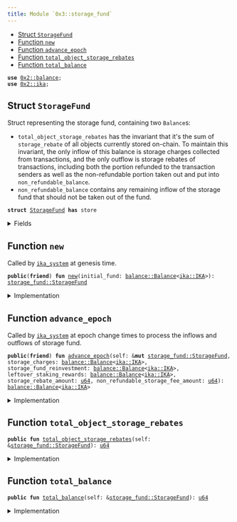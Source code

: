 ```yaml
---
title: Module `0x3::storage_fund`
---
```




-  [Struct `StorageFund`](#0x3_storage_fund_StorageFund)
-  [Function `new`](#0x3_storage_fund_new)
-  [Function `advance_epoch`](#0x3_storage_fund_advance_epoch)
-  [Function `total_object_storage_rebates`](#0x3_storage_fund_total_object_storage_rebates)
-  [Function `total_balance`](#0x3_storage_fund_total_balance)


<pre><code><b>use</b> <a href="../ika-framework/balance.md#0x2_balance">0x2::balance</a>;
<b>use</b> <a href="../ika-framework/ika.md#0x2_ika">0x2::ika</a>;
</code></pre>



<a name="0x3_storage_fund_StorageFund"></a>

## Struct `StorageFund`

Struct representing the storage fund, containing two <code>Balance</code>s:
- <code>total_object_storage_rebates</code> has the invariant that it's the sum of <code>storage_rebate</code> of
all objects currently stored on-chain. To maintain this invariant, the only inflow of this
balance is storage charges collected from transactions, and the only outflow is storage rebates
of transactions, including both the portion refunded to the transaction senders as well as
the non-refundable portion taken out and put into <code>non_refundable_balance</code>.
- <code>non_refundable_balance</code> contains any remaining inflow of the storage fund that should not
be taken out of the fund.


<pre><code><b>struct</b> <a href="storage_fund.md#0x3_storage_fund_StorageFund">StorageFund</a> <b>has</b> store
</code></pre>



<details>
<summary>Fields</summary>


<dl>
<dt>
<code>total_object_storage_rebates: <a href="../ika-framework/balance.md#0x2_balance_Balance">balance::Balance</a>&lt;<a href="../ika-framework/ika.md#0x2_ika_IKA">ika::IKA</a>&gt;</code>
</dt>
<dd>

</dd>
<dt>
<code>non_refundable_balance: <a href="../ika-framework/balance.md#0x2_balance_Balance">balance::Balance</a>&lt;<a href="../ika-framework/ika.md#0x2_ika_IKA">ika::IKA</a>&gt;</code>
</dt>
<dd>

</dd>
</dl>


</details>

<a name="0x3_storage_fund_new"></a>

## Function `new`

Called by <code><a href="ika_system.md#0x3_ika_system">ika_system</a></code> at genesis time.


<pre><code><b>public</b>(<b>friend</b>) <b>fun</b> <a href="storage_fund.md#0x3_storage_fund_new">new</a>(initial_fund: <a href="../ika-framework/balance.md#0x2_balance_Balance">balance::Balance</a>&lt;<a href="../ika-framework/ika.md#0x2_ika_IKA">ika::IKA</a>&gt;): <a href="storage_fund.md#0x3_storage_fund_StorageFund">storage_fund::StorageFund</a>
</code></pre>



<details>
<summary>Implementation</summary>


<pre><code><b>public</b>(package) <b>fun</b> <a href="storage_fund.md#0x3_storage_fund_new">new</a>(initial_fund: Balance&lt;IKA&gt;) : <a href="storage_fund.md#0x3_storage_fund_StorageFund">StorageFund</a> {
    <a href="storage_fund.md#0x3_storage_fund_StorageFund">StorageFund</a> {
        // At the beginning there's no <a href="../ika-framework/object.md#0x2_object">object</a> in the storage yet
        total_object_storage_rebates: <a href="../ika-framework/balance.md#0x2_balance_zero">balance::zero</a>(),
        non_refundable_balance: initial_fund,
    }
}
</code></pre>



</details>

<a name="0x3_storage_fund_advance_epoch"></a>

## Function `advance_epoch`

Called by <code><a href="ika_system.md#0x3_ika_system">ika_system</a></code> at epoch change times to process the inflows and outflows of storage fund.


<pre><code><b>public</b>(<b>friend</b>) <b>fun</b> <a href="storage_fund.md#0x3_storage_fund_advance_epoch">advance_epoch</a>(self: &<b>mut</b> <a href="storage_fund.md#0x3_storage_fund_StorageFund">storage_fund::StorageFund</a>, storage_charges: <a href="../ika-framework/balance.md#0x2_balance_Balance">balance::Balance</a>&lt;<a href="../ika-framework/ika.md#0x2_ika_IKA">ika::IKA</a>&gt;, storage_fund_reinvestment: <a href="../ika-framework/balance.md#0x2_balance_Balance">balance::Balance</a>&lt;<a href="../ika-framework/ika.md#0x2_ika_IKA">ika::IKA</a>&gt;, leftover_staking_rewards: <a href="../ika-framework/balance.md#0x2_balance_Balance">balance::Balance</a>&lt;<a href="../ika-framework/ika.md#0x2_ika_IKA">ika::IKA</a>&gt;, storage_rebate_amount: <a href="../move-stdlib/u64.md#0x1_u64">u64</a>, non_refundable_storage_fee_amount: <a href="../move-stdlib/u64.md#0x1_u64">u64</a>): <a href="../ika-framework/balance.md#0x2_balance_Balance">balance::Balance</a>&lt;<a href="../ika-framework/ika.md#0x2_ika_IKA">ika::IKA</a>&gt;
</code></pre>



<details>
<summary>Implementation</summary>


<pre><code><b>public</b>(package) <b>fun</b> <a href="storage_fund.md#0x3_storage_fund_advance_epoch">advance_epoch</a>(
    self: &<b>mut</b> <a href="storage_fund.md#0x3_storage_fund_StorageFund">StorageFund</a>,
    storage_charges: Balance&lt;IKA&gt;,
    storage_fund_reinvestment: Balance&lt;IKA&gt;,
    leftover_staking_rewards: Balance&lt;IKA&gt;,
    storage_rebate_amount: <a href="../move-stdlib/u64.md#0x1_u64">u64</a>,
    non_refundable_storage_fee_amount: <a href="../move-stdlib/u64.md#0x1_u64">u64</a>,
) : Balance&lt;IKA&gt; {
    // Both the reinvestment and leftover rewards are not <b>to</b> be refunded so they go <b>to</b> the non-refundable <a href="../ika-framework/balance.md#0x2_balance">balance</a>.
    self.non_refundable_balance.join(storage_fund_reinvestment);
    self.non_refundable_balance.join(leftover_staking_rewards);

    // The storage charges for the epoch come from the storage rebate of the new objects created
    // and the new storage rebates of the objects modified during the epoch so we put the charges
    // into `total_object_storage_rebates`.
    self.total_object_storage_rebates.join(storage_charges);

    // Split out the non-refundable portion of the storage rebate and put it into the non-refundable <a href="../ika-framework/balance.md#0x2_balance">balance</a>.
    <b>let</b> non_refundable_storage_fee = self.total_object_storage_rebates.split(non_refundable_storage_fee_amount);
    self.non_refundable_balance.join(non_refundable_storage_fee);

    // `storage_rebates` <b>include</b> the already refunded rebates of deleted objects and <b>old</b> rebates of modified objects and
    // should be taken out of the `total_object_storage_rebates`.
    <b>let</b> storage_rebate = self.total_object_storage_rebates.split(storage_rebate_amount);

    // The storage rebate <b>has</b> already been returned <b>to</b> individual transaction senders' gas coins
    // so we <b>return</b> the <a href="../ika-framework/balance.md#0x2_balance">balance</a> <b>to</b> be burnt at the very end of epoch change.
    storage_rebate
}
</code></pre>



</details>

<a name="0x3_storage_fund_total_object_storage_rebates"></a>

## Function `total_object_storage_rebates`



<pre><code><b>public</b> <b>fun</b> <a href="storage_fund.md#0x3_storage_fund_total_object_storage_rebates">total_object_storage_rebates</a>(self: &<a href="storage_fund.md#0x3_storage_fund_StorageFund">storage_fund::StorageFund</a>): <a href="../move-stdlib/u64.md#0x1_u64">u64</a>
</code></pre>



<details>
<summary>Implementation</summary>


<pre><code><b>public</b> <b>fun</b> <a href="storage_fund.md#0x3_storage_fund_total_object_storage_rebates">total_object_storage_rebates</a>(self: &<a href="storage_fund.md#0x3_storage_fund_StorageFund">StorageFund</a>): <a href="../move-stdlib/u64.md#0x1_u64">u64</a> {
    self.total_object_storage_rebates.value()
}
</code></pre>



</details>

<a name="0x3_storage_fund_total_balance"></a>

## Function `total_balance`



<pre><code><b>public</b> <b>fun</b> <a href="storage_fund.md#0x3_storage_fund_total_balance">total_balance</a>(self: &<a href="storage_fund.md#0x3_storage_fund_StorageFund">storage_fund::StorageFund</a>): <a href="../move-stdlib/u64.md#0x1_u64">u64</a>
</code></pre>



<details>
<summary>Implementation</summary>


<pre><code><b>public</b> <b>fun</b> <a href="storage_fund.md#0x3_storage_fund_total_balance">total_balance</a>(self: &<a href="storage_fund.md#0x3_storage_fund_StorageFund">StorageFund</a>): <a href="../move-stdlib/u64.md#0x1_u64">u64</a> {
    self.total_object_storage_rebates.value() + self.non_refundable_balance.value()
}
</code></pre>



</details>
